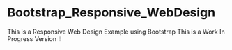 # Bootstrap_Responsive_WebDesign
This is a Responsive Web Design Example using Bootstrap
This is a Work In Progress Version !!
